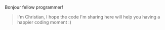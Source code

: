 Bonjour fellow programmer! 

> I'm Christian, I hope the code I'm sharing here will help you having a happier coding moment :)

<!---

![Less of:](image.jpg)


![More of:](image.jpg)


```

mermaid
 
 Test <|-- OtherTest
 
 class Test{
    +String content
    +BigDecimal notMyBankAccount
}

 class OtherTest{
    +String content
    +boolean fun
}
 
```

--->

<!---  - 👀 I’m interested in ...
  - 🌱 I’m currently learning ...
  - 💞️ I’m looking to collaborate on ...
  - 📫 How to reach me ... --->

<!---
ChristianMethot/ChristianMethot is a ✨ special ✨ repository because its `README.md` (this file) appears on your GitHub profile.
You can click the Preview link to take a look at your changes.
--->
